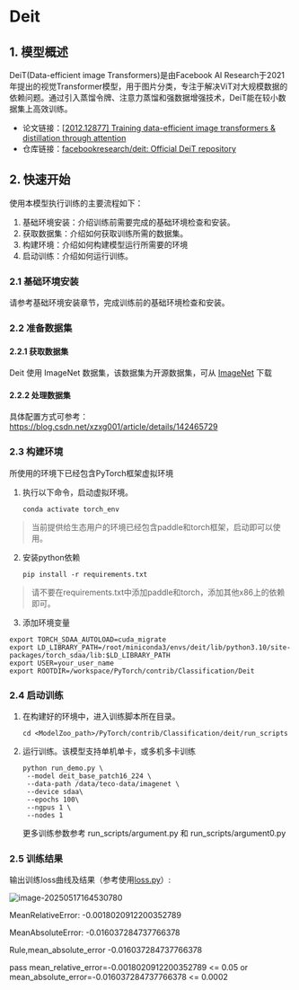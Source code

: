 
# Deit
## 1. 模型概述
DeiT(Data-efficient image Transformers)是由Facebook AI Research于2021年提出的视觉Transformer模型，用于图片分类，专注于解决ViT对大规模数据的依赖问题。通过引入蒸馏令牌、注意力蒸馏和强数据增强技术，DeiT能在较小数据集上高效训练。

- 论文链接：[[2012.12877\] Training data-efficient image transformers & distillation through attention](https://arxiv.org/abs/2012.12877)
- 仓库链接：[facebookresearch/deit: Official DeiT repository](https://github.com/facebookresearch/deit)

## 2. 快速开始
使用本模型执行训练的主要流程如下：
1. 基础环境安装：介绍训练前需要完成的基础环境检查和安装。
2. 获取数据集：介绍如何获取训练所需的数据集。
3. 构建环境：介绍如何构建模型运行所需要的环境
4. 启动训练：介绍如何运行训练。

### 2.1 基础环境安装

请参考基础环境安装章节，完成训练前的基础环境检查和安装。

### 2.2 准备数据集
#### 2.2.1 获取数据集
Deit 使用 ImageNet 数据集，该数据集为开源数据集，可从 [ImageNet](https://image-net.org/) 下载

#### 2.2.2 处理数据集
具体配置方式可参考：https://blog.csdn.net/xzxg001/article/details/142465729


### 2.3 构建环境

所使用的环境下已经包含PyTorch框架虚拟环境
1. 执行以下命令，启动虚拟环境。
    ```
    conda activate torch_env
    ```

>  当前提供给生态用户的环境已经包含paddle和torch框架，启动即可以使用。
2. 安装python依赖
    ```
    pip install -r requirements.txt
    ```
> 请不要在requirements.txt中添加paddle和torch，添加其他x86上的依赖即可。
3. 添加环境变量

```
export TORCH_SDAA_AUTOLOAD=cuda_migrate
export LD_LIBRARY_PATH=/root/miniconda3/envs/deit/lib/python3.10/site-packages/torch_sdaa/lib:$LD_LIBRARY_PATH
export USER=your_user_name
export ROOTDIR=/workspace/PyTorch/contrib/Classification/Deit
```

### 2.4 启动训练

1. 在构建好的环境中，进入训练脚本所在目录。
    ```
    cd <ModelZoo_path>/PyTorch/contrib/Classification/deit/run_scripts
    ```

2. 运行训练。该模型支持单机单卡，或多机多卡训练

    ```
    python run_demo.py \
     --model deit_base_patch16_224 \
     --data-path /data/teco-data/imagenet \
     --device sdaa\
     --epochs 100\
     --ngpus 1 \
     --nodes 1
   ```
    更多训练参数参考 run_scripts/argument.py 和 run_scripts/argument0.py

### 2.5 训练结果
输出训练loss曲线及结果（参考使用[loss.py](./run_scripts/loss.py)）: 

![image-20250517164530780](./images/image-20250517164530780.png)

MeanRelativeError: -0.0018020912200352789

MeanAbsoluteError: -0.016037284737766378

Rule,mean_absolute_error -0.016037284737766378

pass mean_relative_error=-0.0018020912200352789 <= 0.05 or mean_absolute_error=-0.016037284737766378 <= 0.0002